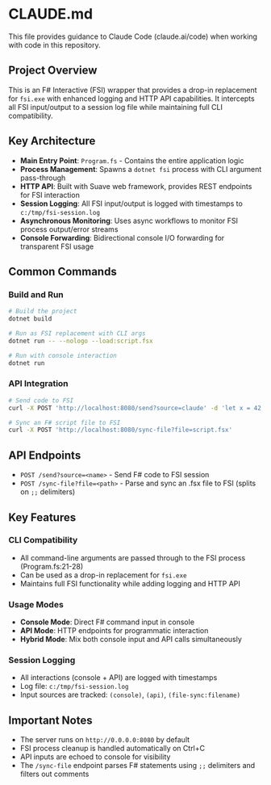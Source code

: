 # CLAUDE.md

This file provides guidance to Claude Code (claude.ai/code) when working with code in this repository.

## Project Overview

This is an F# Interactive (FSI) wrapper that provides a drop-in replacement for `fsi.exe` with enhanced logging and HTTP API capabilities. It intercepts all FSI input/output to a session log file while maintaining full CLI compatibility.

## Key Architecture

- **Main Entry Point**: `Program.fs` - Contains the entire application logic
- **Process Management**: Spawns a `dotnet fsi` process with CLI argument pass-through
- **HTTP API**: Built with Suave web framework, provides REST endpoints for FSI interaction
- **Session Logging**: All FSI input/output is logged with timestamps to `c:/tmp/fsi-session.log`
- **Asynchronous Monitoring**: Uses async workflows to monitor FSI process output/error streams
- **Console Forwarding**: Bidirectional console I/O forwarding for transparent FSI usage

## Common Commands

### Build and Run
```bash
# Build the project
dotnet build

# Run as FSI replacement with CLI args
dotnet run -- --nologo --load:script.fsx

# Run with console interaction
dotnet run
```

### API Integration
```bash
# Send code to FSI
curl -X POST 'http://localhost:8080/send?source=claude' -d 'let x = 42;;'

# Sync an F# script file to FSI
curl -X POST 'http://localhost:8080/sync-file?file=script.fsx'
```

## API Endpoints

- `POST /send?source=<name>` - Send F# code to FSI session
- `POST /sync-file?file=<path>` - Parse and sync an .fsx file to FSI (splits on `;;` delimiters)

## Key Features

### CLI Compatibility
- All command-line arguments are passed through to the FSI process (Program.fs:21-28)
- Can be used as a drop-in replacement for `fsi.exe`
- Maintains full FSI functionality while adding logging and HTTP API

### Usage Modes
- **Console Mode**: Direct F# command input in console
- **API Mode**: HTTP endpoints for programmatic interaction
- **Hybrid Mode**: Mix both console input and API calls simultaneously

### Session Logging
- All interactions (console + API) are logged with timestamps
- Log file: `c:/tmp/fsi-session.log`
- Input sources are tracked: `(console)`, `(api)`, `(file-sync:filename)`

## Important Notes

- The server runs on `http://0.0.0.0:8080` by default
- FSI process cleanup is handled automatically on Ctrl+C
- API inputs are echoed to console for visibility
- The `/sync-file` endpoint parses F# statements using `;;` delimiters and filters out comments